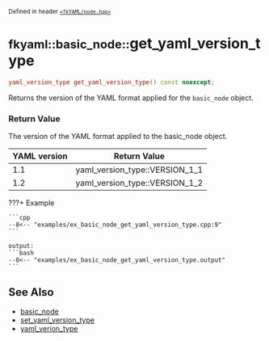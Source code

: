 <small>Defined in header [`<fkYAML/node.hpp>`](https://github.com/fktn-k/fkYAML/blob/develop/include/fkYAML/node.hpp)</small>

# <small>fkyaml::basic_node::</small>get_yaml_version_type

```cpp
yaml_version_type get_yaml_version_type() const noexcept;
```

Returns the version of the YAML format applied for the `basic_node` object.  

### **Return Value**

The version of the YAML format applied to the basic_node object.

| YAML version | Return Value                   |
| ------------ | ------------------------------ |
| 1.1          | yaml_version_type::VERSION_1_1 |
| 1.2          | yaml_version_type::VERSION_1_2 |

???+ Example

    ```cpp
    --8<-- "examples/ex_basic_node_get_yaml_version_type.cpp:9"
    ```

    output:
    ```bash
    --8<-- "examples/ex_basic_node_get_yaml_version_type.output"
    ```

## **See Also**

* [basic_node](index.md)
* [set_yaml_version_type](set_yaml_version_type.md)
* [yaml_verion_type](../yaml_version_type.md)
